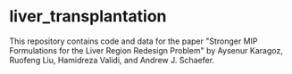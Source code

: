 # liver_transplantation
This repository contains code and data for the paper "Stronger MIP Formulations for the Liver Region Redesign Problem" by Aysenur Karagoz, Ruofeng Liu, Hamidreza Validi, and Andrew J. Schaefer.
